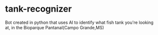 # tank-recognizer
Bot created in python that uses AI to identify what fish tank you're looking at, in the Bioparque Pantanal(Campo Grande,MS)
